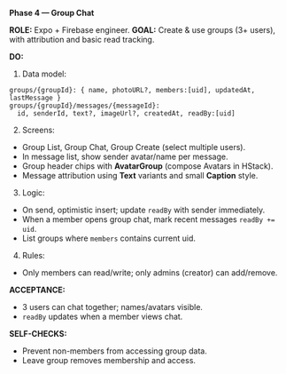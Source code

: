 **Phase 4 — Group Chat**

**ROLE:** Expo + Firebase engineer.
**GOAL:** Create & use groups (3+ users), with attribution and basic read tracking.

**DO:**

1. Data model:

```
groups/{groupId}: { name, photoURL?, members:[uid], updatedAt, lastMessage }
groups/{groupId}/messages/{messageId}:
  id, senderId, text?, imageUrl?, createdAt, readBy:[uid]
```

2. Screens:

- Group List, Group Chat, Group Create (select multiple users).
- In message list, show sender avatar/name per message.
- Group header chips with **AvatarGroup** (compose Avatars in HStack).
- Message attribution using **Text** variants and small **Caption** style.

3. Logic:

- On send, optimistic insert; update `readBy` with sender immediately.
- When a member opens group chat, mark recent messages `readBy += uid`.
- List groups where `members` contains current uid.

4. Rules:

- Only members can read/write; only admins (creator) can add/remove.

**ACCEPTANCE:**

- 3 users can chat together; names/avatars visible.
- `readBy` updates when a member views chat.

**SELF-CHECKS:**

- Prevent non-members from accessing group data.
- Leave group removes membership and access.
